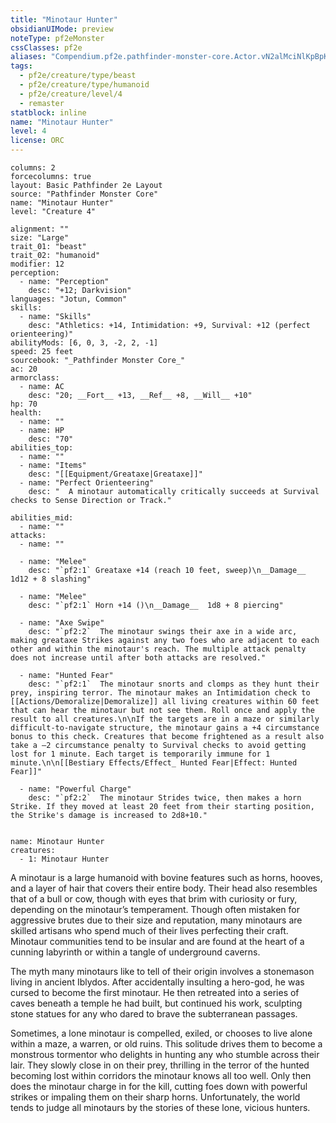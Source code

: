 ```yaml
---
title: "Minotaur Hunter"
obsidianUIMode: preview
noteType: pf2eMonster
cssClasses: pf2e
aliases: "Compendium.pf2e.pathfinder-monster-core.Actor.vN2alMciNlKpBpKN" 
tags:
  - pf2e/creature/type/beast
  - pf2e/creature/type/humanoid
  - pf2e/creature/level/4
  - remaster
statblock: inline
name: "Minotaur Hunter"
level: 4
license: ORC
---
```


```statblock
columns: 2
forcecolumns: true
layout: Basic Pathfinder 2e Layout
source: "Pathfinder Monster Core"
name: "Minotaur Hunter"
level: "Creature 4"

alignment: ""
size: "Large"
trait_01: "beast"
trait_02: "humanoid"
modifier: 12
perception:
  - name: "Perception"
    desc: "+12; Darkvision"
languages: "Jotun, Common"
skills:
  - name: "Skills"
    desc: "Athletics: +14, Intimidation: +9, Survival: +12 (perfect orienteering)"
abilityMods: [6, 0, 3, -2, 2, -1]
speed: 25 feet
sourcebook: "_Pathfinder Monster Core_"
ac: 20
armorclass:
  - name: AC
    desc: "20; __Fort__ +13, __Ref__ +8, __Will__ +10"
hp: 70
health:
  - name: ""
  - name: HP
    desc: "70"
abilities_top:
  - name: ""
  - name: "Items"
    desc: "[[Equipment/Greataxe|Greataxe]]"
  - name: "Perfect Orienteering"
    desc: "  A minotaur automatically critically succeeds at Survival checks to Sense Direction or Track."

abilities_mid:
  - name: ""
attacks:
  - name: ""

  - name: "Melee"
    desc: "`pf2:1` Greataxe +14 (reach 10 feet, sweep)\n__Damage__  1d12 + 8 slashing"

  - name: "Melee"
    desc: "`pf2:1` Horn +14 ()\n__Damage__  1d8 + 8 piercing"

  - name: "Axe Swipe"
    desc: "`pf2:2`  The minotaur swings their axe in a wide arc, making greataxe Strikes against any two foes who are adjacent to each other and within the minotaur's reach. The multiple attack penalty does not increase until after both attacks are resolved."

  - name: "Hunted Fear"
    desc: "`pf2:1`  The minotaur snorts and clomps as they hunt their prey, inspiring terror. The minotaur makes an Intimidation check to [[Actions/Demoralize|Demoralize]] all living creatures within 60 feet that can hear the minotaur but not see them. Roll once and apply the result to all creatures.\n\nIf the targets are in a maze or similarly difficult-to-navigate structure, the minotaur gains a +4 circumstance bonus to this check. Creatures that become frightened as a result also take a –2 circumstance penalty to Survival checks to avoid getting lost for 1 minute. Each target is temporarily immune for 1 minute.\n\n[[Bestiary Effects/Effect_ Hunted Fear|Effect: Hunted Fear]]"

  - name: "Powerful Charge"
    desc: "`pf2:2`  The minotaur Strides twice, then makes a horn Strike. If they moved at least 20 feet from their starting position, the Strike's damage is increased to 2d8+10."
 
```

```encounter-table
name: Minotaur Hunter
creatures:
  - 1: Minotaur Hunter
```



A minotaur is a large humanoid with bovine features such as horns, hooves, and a layer of hair that covers their entire body. Their head also resembles that of a bull or cow, though with eyes that brim with curiosity or fury, depending on the minotaur’s temperament. Though often mistaken for aggressive brutes due to their size and reputation, many minotaurs are skilled artisans who spend much of their lives perfecting their craft. Minotaur communities tend to be insular and are found at the heart of a cunning labyrinth or within a tangle of underground caverns.

The myth many minotaurs like to tell of their origin involves a stonemason living in ancient Iblydos. After accidentally insulting a hero-god, he was cursed to become the first minotaur. He then retreated into a series of caves beneath a temple he had built, but continued his work, sculpting stone statues for any who dared to brave the subterranean passages.

Sometimes, a lone minotaur is compelled, exiled, or chooses to live alone within a maze, a warren, or old ruins. This solitude drives them to become a monstrous tormentor who delights in hunting any who stumble across their lair. They slowly close in on their prey, thrilling in the terror of the hunted becoming lost within corridors the minotaur knows all too well. Only then does the minotaur charge in for the kill, cutting foes down with powerful strikes or impaling them on their sharp horns. Unfortunately, the world tends to judge all minotaurs by the stories of these lone, vicious hunters.
